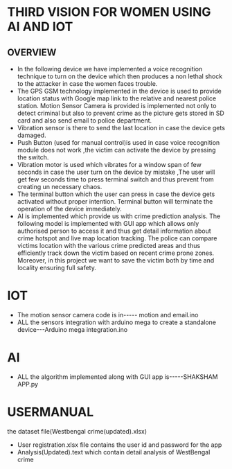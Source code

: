 # THIRD VISION FOR WOMEN USING AI AND IOT
## OVERVIEW
* In the following device we have implemented a voice recognition technique to turn on the device which then produces a non lethal shock to the atttacker in case the women faces trouble. 
* The GPS GSM technology implemented in the device is used to provide location status with Google map link to the relative and nearest police station.
Motion Sensor Camera is provided is implemented not only to detect criminal but also to prevent crime as the picture gets stored in SD card and also send   email to police department. 
* Vibration sensor is there to send the last location in case the device gets damaged. 
* Push Button (used for manual control)is used in case voice recognition module does not work ,the victim can activate the device by pressing the switch.
* Vibration motor  is used which vibrates for a window span of few seconds  in case the user turn on the device by mistake ,The user will get few seconds time to press terminal switch and thus prevent from creating un necessary chaos. 
* The terminal button which the user can press in case the device gets activated without proper intention. Terminal button will terminate the operation of the device immediately.
* AI  is implemented which provide us with crime prediction analysis. The following model is implemented with GUI app which allows only authorised person to access it and thus get detail information about  crime hotspot and live map location tracking. The police can compare victims location with the various crime predicted areas and thus efficiently track down the victim based on recent crime prone zones. Moreover, in this project we want to save the victim both by time and locality ensuring full safety.
# IOT 
* The motion sensor camera code is in----- motion and email.ino
* ALL the sensors integration with arduino mega to create a standalone device---Arduino mega integration.ino
# AI
* ALL the algorithm implemented along with GUI app is-----SHAKSHAM APP.py
# USERMANUAL
the dataset file(Westbengal crime(updated).xlsx)
*  User registration.xlsx file contains the user id and password for the app
* Analysis(Updated).text which contain detail analysis of WestBengal crime
